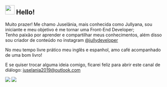 ## <img src="https://media.giphy.com/media/hvRJCLFzcasrR4ia7z/giphy.gif" width="30px"> Hello! 

Muito prazer! Me chamo Juselânia, mais conhecida como Jullyana, sou iniciante e meu objetivo é me tornar uma Front-End Developer;  
Tenho paixão por aprender e compartilhar meus conhecimentos, além disso sou criador de conteúdo no instagram [@jullydeveloper](https://www.instagram.com/jullydeveloper/) 

No meu tempo livre prático meu inglês e espanhol, amo café acompanhado de uma bom livro!

E se quiser trocar alguma ideia comigo, ficarei feliz para abrir este canal de diálogo:
juselania2019@outlook.com

 [<img src="https://img.shields.io/badge/linkedin-%230077B5.svg?&style=for-the-badge&logo=linkedin&logoColor=white" />](https://www.linkedin.com/in/jusel%C3%A2nia-silva-56a375197/) [<img src = "https://img.shields.io/badge/instagram-%23E4405F.svg?&style=for-the-badge&logo=instagram&logoColor=white">](https://www.instagram.com/jullydeveloper/) 



